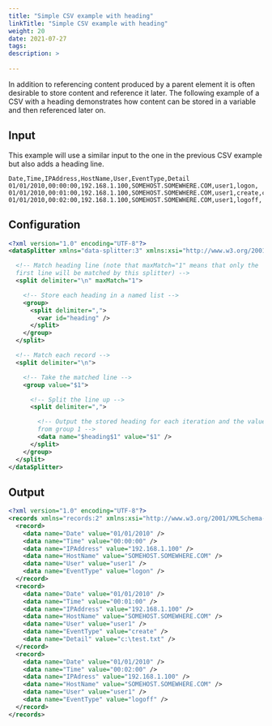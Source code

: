 ```yaml
---
title: "Simple CSV example with heading"
linkTitle: "Simple CSV example with heading"
weight: 20
date: 2021-07-27
tags: 
description: >
  
---
```


In addition to referencing content produced by a parent element it is often desirable to store content and reference it later. The following example of a CSV with a heading demonstrates how content can be stored in a variable and then referenced later on.

## <a name="sec_1_2_1"></a>Input

This example will use a similar input to the one in the previous CSV example but also adds a heading line.

```
Date,Time,IPAddress,HostName,User,EventType,Detail
01/01/2010,00:00:00,192.168.1.100,SOMEHOST.SOMEWHERE.COM,user1,logon,
01/01/2010,00:01:00,192.168.1.100,SOMEHOST.SOMEWHERE.COM,user1,create,c:\test.txt
01/01/2010,00:02:00,192.168.1.100,SOMEHOST.SOMEWHERE.COM,user1,logoff,
```

## <a name="sec_1_2_2"></a>Configuration

```xml
<?xml version="1.0" encoding="UTF-8"?>
<dataSplitter xmlns="data-splitter:3" xmlns:xsi="http://www.w3.org/2001/XMLSchema-instance" xsi:schemaLocation="data-splitter:3 file://data-splitter-v3.0.xsd" version="3.0">

  <!-- Match heading line (note that maxMatch="1" means that only the
  first line will be matched by this splitter) -->
  <split delimiter="\n" maxMatch="1">

    <!-- Store each heading in a named list -->
    <group>
      <split delimiter=",">
        <var id="heading" />
      </split>
    </group>
  </split>

  <!-- Match each record -->
  <split delimiter="\n">

    <!-- Take the matched line -->
    <group value="$1">

      <!-- Split the line up -->
      <split delimiter=",">

        <!-- Output the stored heading for each iteration and the value
        from group 1 -->
        <data name="$heading$1" value="$1" />
      </split>
    </group>
  </split>
</dataSplitter>
```

## <a name="sec_1_2_3"></a>Output

```xml
<?xml version="1.0" encoding="UTF-8"?>
<records xmlns="records:2" xmlns:xsi="http://www.w3.org/2001/XMLSchema-instance" xsi:schemaLocation="records:2 file://records-v2.0.xsd" version="3.0">
  <record>
    <data name="Date" value="01/01/2010" />
    <data name="Time" value="00:00:00" />
    <data name="IPAddress" value="192.168.1.100" />
    <data name="HostName" value="SOMEHOST.SOMEWHERE.COM" />
    <data name="User" value="user1" />
    <data name="EventType" value="logon" />
  </record>
  <record>
    <data name="Date" value="01/01/2010" />
    <data name="Time" value="00:01:00" />
    <data name="IPAddress" value="192.168.1.100" />
    <data name="HostName" value="SOMEHOST.SOMEWHERE.COM" />
    <data name="User" value="user1" />
    <data name="EventType" value="create" />
    <data name="Detail" value="c:\test.txt" />
  </record>
  <record>
    <data name="Date" value="01/01/2010" />
    <data name="Time" value="00:02:00" />
    <data name="IPAdress" value="192.168.1.100" />
    <data name="HostName" value="SOMEHOST.SOMEWHERE.COM" />
    <data name="User" value="user1" />
    <data name="EventType" value="logoff" />
  </record>
</records>
```
